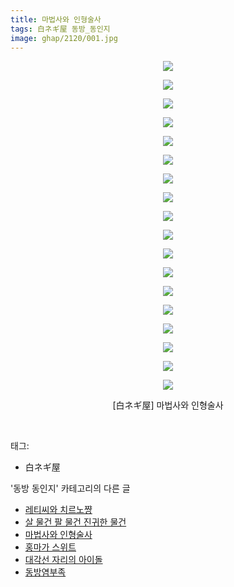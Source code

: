 ```yaml
---
title: 마법사와 인형술사
tags: 白ネギ屋 동방_동인지
image: ghap/2120/001.jpg
---
```

<div class="article">
<p style="text-align: center; clear: none; float: none;"><img src="{{ site.nasurl }}/ghap/2120/001.jpg"/></p>
<p style="text-align: center; clear: none; float: none;"><img src="{{ site.nasurl }}/ghap/2120/002.jpg"/></p>
<p style="text-align: center; clear: none; float: none;"><img src="{{ site.nasurl }}/ghap/2120/003.jpg"/></p>
<p style="text-align: center; clear: none; float: none;"><img src="{{ site.nasurl }}/ghap/2120/004.jpg"/></p>
<p style="text-align: center; clear: none; float: none;"><img src="{{ site.nasurl }}/ghap/2120/005.jpg"/></p>
<p style="text-align: center; clear: none; float: none;"><img src="{{ site.nasurl }}/ghap/2120/006.jpg"/></p>
<p style="text-align: center; clear: none; float: none;"><img src="{{ site.nasurl }}/ghap/2120/007.jpg"/></p>
<p style="text-align: center; clear: none; float: none;"><img src="{{ site.nasurl }}/ghap/2120/008.jpg"/></p>
<p style="text-align: center; clear: none; float: none;"><img src="{{ site.nasurl }}/ghap/2120/009.jpg"/></p>
<p style="text-align: center; clear: none; float: none;"><img src="{{ site.nasurl }}/ghap/2120/010.jpg"/></p>
<p style="text-align: center; clear: none; float: none;"><img src="{{ site.nasurl }}/ghap/2120/011.jpg"/></p>
<p style="text-align: center; clear: none; float: none;"><img src="{{ site.nasurl }}/ghap/2120/012.jpg"/></p>
<p style="text-align: center; clear: none; float: none;"><img src="{{ site.nasurl }}/ghap/2120/013.jpg"/></p>
<p style="text-align: center; clear: none; float: none;"><img src="{{ site.nasurl }}/ghap/2120/014.jpg"/></p>
<p style="text-align: center; clear: none; float: none;"><img src="{{ site.nasurl }}/ghap/2120/015.jpg"/></p>
<p style="text-align: center; clear: none; float: none;"><img src="{{ site.nasurl }}/ghap/2120/016.jpg"/></p>
<p style="text-align: center; clear: none; float: none;"><img src="{{ site.nasurl }}/ghap/2120/017.jpg"/></p>
<p style="text-align: center; clear: none; float: none;"><img src="{{ site.nasurl }}/ghap/2120/018.jpg"/></p>
<p style="text-align: center; clear: none; float: none;">[白ネギ屋] 마법사와 인형술사</p>
<p><br/></p>
</div><div class="tagTrail">
<p>태그: </p>
<ul>
<li>白ネギ屋</li>
</ul>
</div><div class="another">
<p>'동방 동인지' 카테고리의 다른 글</p>
<ul>
<li><a href="/2016-09-11-ghap_2122">레티씨와 치르노쨩</a></li>
<li><a href="/2016-09-11-ghap_2121">살 물건 팔 물건 진귀한 물건</a></li>
<li><a href="/2016-09-11-ghap_2120">마법사와 인형술사</a></li>
<li><a href="/2016-09-11-ghap_2119">홍마가 스위트</a></li>
<li><a href="/2016-09-11-ghap_2118">대각선 자리의 아이돌</a></li>
<li><a href="/2016-09-11-ghap_2117">동방염부족</a></li>
</ul>
</div><div class="cb_module cb_fluid">
<div class="cb_wrt cb_profile">
</div><!-- commentList close -->
</div>